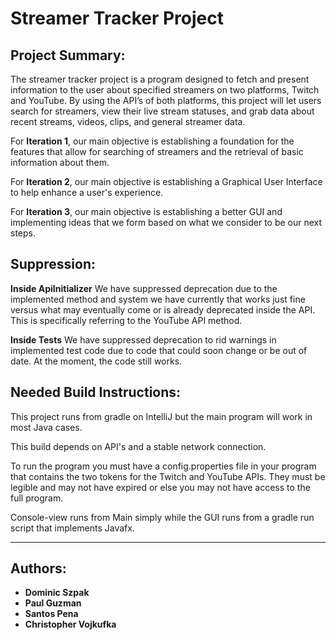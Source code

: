 # Streamer Tracker Project

## Project Summary:

The streamer tracker project is a program designed to fetch and present information to the user about specified streamers on two platforms, 
Twitch and YouTube. By using the API’s of both platforms, this project will let users search for streamers, view their live stream statuses, 
and grab data about recent streams, videos, clips, and general streamer data. 

For **Iteration 1**, our main objective is establishing a foundation for the features that allow for searching of streamers and the retrieval of basic information about them.

For **Iteration 2**, our main objective is establishing a Graphical User Interface to help enhance a user's experience.

For **Iteration 3**, our main objective is establishing a better GUI and implementing ideas that we form based on what we consider to be our next steps.

## Suppression:

**Inside ApiInitializer**
We have suppressed deprecation due to the implemented method and system we have currently that works just fine versus what may eventually come or is already deprecated inside the API. This is specifically referring to the YouTube API method.

**Inside Tests**
We have suppressed deprecation to rid warnings in implemented test code due to code that could soon change or be out of date. At the moment, the code still works.

## Needed Build Instructions:

This project runs from gradle on IntelliJ but the main program will work in most Java cases.

This build depends on API's and a stable network connection.

To run the program you must have a config.properties file in your program that contains the two tokens for the Twitch and YouTube APIs. They must be legible and may not have expired or else you may not have access to the full program.

Console-view runs from Main simply while the GUI runs from a gradle run script that implements Javafx.

---

## Authors:

- **Dominic Szpak**
- **Paul Guzman**
- **Santos Pena**
- **Christopher Vojkufka**
